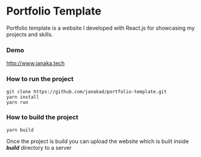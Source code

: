 # Portfolio Template

Portfolio template is a website I developed with React.js for showcasing my projects and skills.

### Demo

http://www.janaka.tech

### How to run the project

```
git clone https://github.com/janakad/portfolio-template.git
yarn install
yarn run
```

### How to build the project

```
yarn build
```
Once the project is build you can upload the website which is built inside _**build**_  directory to a server

